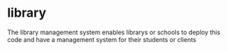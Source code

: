 # library
The library management system enables librarys or schools to deploy this code and have a management system for their students or clients
